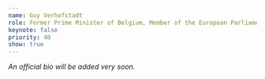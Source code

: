 ```yaml
---
name: Guy Verhofstadt
role: Former Prime Minister of Belgium, Member of the European Parliament
keynote: false
priority: 40
show: true
---
```


_An official bio will be added very soon._
